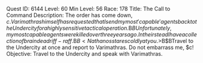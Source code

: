 Quest ID: 6144
Level: 60
Min Level: 56
Race: 178
Title: The Call to Command
Description: The order has come down, $c. Varimathras himself has requested that I send my most 'capable' agents back to the Undercity for a highly sensitive tactical operation.$B$BUnfortunately, my most capable agents were killed over three years ago. In their stead I have a collection of brain dead riff-raff.$B$B<Nathanos stares coldly at you.>$B$BTravel to the Undercity at once and report to Varimathras. Do not embarrass me, $c!
Objective: Travel to the Undercity and speak with Varimathras.
